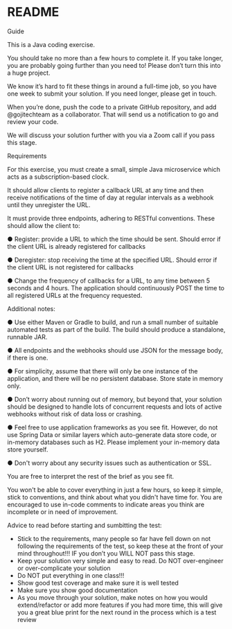 # README #

Guide

This is a Java coding exercise.

You should take no more than a few hours to complete it. If you take longer, you are probably
going further than you need to! Please don’t turn this into a huge project.

We know it’s hard to fit these things in around a full-time job, so you have one week to submit your
solution. If you need longer, please get in touch.

When you’re done, push the code to a private GitHub repository, and add @gojitechteam as a
collaborator. That will send us a notification to go and review your code.

We will discuss your solution further with you via a Zoom call if you pass this stage.

Requirements

For this exercise, you must create a small, simple Java microservice which acts as a
subscription-based clock.

It should allow clients to register a callback URL at any time and then receive notifications of the
time of day at regular intervals as a webhook until they unregister the URL.

It must provide three endpoints, adhering to RESTful conventions. These should allow the client to:

● Register: provide a URL to which the time should be sent. Should error if the client URL is
already registered for callbacks

● Deregister: stop receiving the time at the specified URL. Should error if the client URL is
not registered for callbacks

● Change the frequency of callbacks for a URL, to any time between 5 seconds and 4 hours.
The application should continuously POST the time to all registered URLs at the frequency
requested.

Additional notes:

● Use either Maven or Gradle to build, and run a small number of suitable automated tests as
part of the build. The build should produce a standalone, runnable JAR.

● All endpoints and the webhooks should use JSON for the message body, if there is one.

● For simplicity, assume that there will only be one instance of the application, and there will
be no persistent database. Store state in memory only.

● Don’t worry about running out of memory, but beyond that, your solution should be
designed to handle lots of concurrent requests and lots of active webhooks without risk of
data loss or crashing.

● Feel free to use application frameworks as you see fit. However, do not use Spring Data
or similar layers which auto-generate data store code, or in-memory databases such as H2. Please implement your in-memory data store yourself.

● Don't worry about any security issues such as authentication or SSL.

You are free to interpret the rest of the brief as you see fit.

You won't be able to cover everything in just a few hours, so keep it simple, stick to conventions,
and think about what you didn't have time for. You are encouraged to use in-code comments to
indicate areas you think are incomplete or in need of improvement.

Advice to read before starting and sumbitting the test:

- Stick to the requirements, many people so far have fell down on not following the requirements of the test, so keep these at the front of your
mind throughout!!! IF you don’t you WILL NOT pass this stage.
- Keep your solution very simple and easy to read. Do NOT over-engineer or over-complicate your solution
- Do NOT put everything in one class!!!
- Show good test coverage and make sure it is well tested
- Make sure you show good documentation
- As you move through your solution, make notes on how you would extend/refactor or add more features if you had more time, this will give you a
great blue print for the next round in the process which is a test review